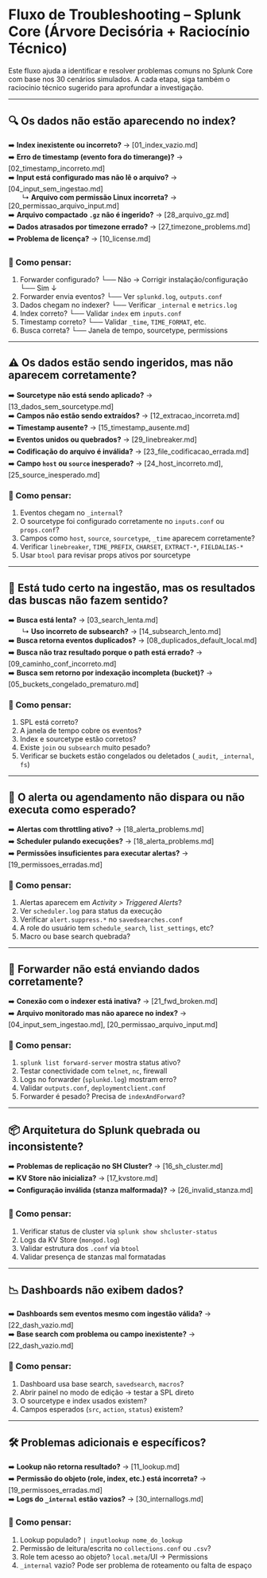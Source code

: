 # Fluxo de Troubleshooting – Splunk Core (Árvore Decisória + Raciocínio Técnico)

Este fluxo ajuda a identificar e resolver problemas comuns no Splunk Core com base nos 30 cenários simulados. A cada etapa, siga também o raciocínio técnico sugerido para aprofundar a investigação.

---

## 🔍 Os dados **não estão aparecendo** no index?

➡️ **Index inexistente ou incorreto?** → [01_index_vazio.md]  
➡️ **Erro de timestamp (evento fora do timerange)?** → [02_timestamp_incorreto.md]  
➡️ **Input está configurado mas não lê o arquivo?** → [04_input_sem_ingestao.md]  
  ↳ **Arquivo com permissão Linux incorreta?** → [20_permissao_arquivo_input.md]  
➡️ **Arquivo compactado `.gz` não é ingerido?** → [28_arquivo_gz.md]  
➡️ **Dados atrasados por timezone errado?** → [27_timezone_problems.md]  
➡️ **Problema de licença?** → [10_license.md]

### 🧠 Como pensar:
1. Forwarder configurado?
   └── Não → Corrigir instalação/configuração
   └── Sim ↓
2. Forwarder envia eventos?
   └── Ver `splunkd.log`, `outputs.conf`
3. Dados chegam no indexer?
   └── Verificar `_internal` e `metrics.log`
4. Index correto?
   └── Validar `index` em `inputs.conf`
5. Timestamp correto?
   └── Validar `_time`, `TIME_FORMAT`, etc.
6. Busca correta?
   └── Janela de tempo, sourcetype, permissions

---

## ⚠️ Os dados estão sendo ingeridos, mas **não aparecem corretamente**?

➡️ **Sourcetype não está sendo aplicado?** → [13_dados_sem_sourcetype.md]  
➡️ **Campos não estão sendo extraídos?** → [12_extracao_incorreta.md]  
➡️ **Timestamp ausente?** → [15_timestamp_ausente.md]  
➡️ **Eventos unidos ou quebrados?** → [29_linebreaker.md]  
➡️ **Codificação do arquivo é inválida?** → [23_file_codificacao_errada.md]  
➡️ **Campo `host` ou `source` inesperado?** → [24_host_incorreto.md], [25_source_inesperado.md]

### 🧠 Como pensar:
1. Eventos chegam no `_internal`?
2. O sourcetype foi configurado corretamente no `inputs.conf` ou `props.conf`?
3. Campos como `host`, `source`, `sourcetype`, `_time` aparecem corretamente?
4. Verificar `linebreaker`, `TIME_PREFIX`, `CHARSET`, `EXTRACT-*`, `FIELDALIAS-*`
5. Usar `btool` para revisar props ativos por sourcetype

---

## 🧠 Está tudo certo na ingestão, mas **os resultados das buscas não fazem sentido**?

➡️ **Busca está lenta?** → [03_search_lenta.md]  
  ↳ **Uso incorreto de subsearch?** → [14_subsearch_lento.md]  
➡️ **Busca retorna eventos duplicados?** → [08_duplicados_default_local.md]  
➡️ **Busca não traz resultado porque o path está errado?** → [09_caminho_conf_incorreto.md]  
➡️ **Busca sem retorno por indexação incompleta (bucket)?** → [05_buckets_congelado_prematuro.md]

### 🧠 Como pensar:
1. SPL está correto?
2. A janela de tempo cobre os eventos?
3. Index e sourcetype estão corretos?
4. Existe `join` ou `subsearch` muito pesado?
5. Verificar se buckets estão congelados ou deletados (`_audit`, `_internal`, `fs`)

---

## 🔔 O alerta ou agendamento **não dispara** ou não executa como esperado?

➡️ **Alertas com throttling ativo?** → [18_alerta_problems.md]  
➡️ **Scheduler pulando execuções?** → [18_alerta_problems.md]  
➡️ **Permissões insuficientes para executar alertas?** → [19_permissoes_erradas.md]

### 🧠 Como pensar:
1. Alertas aparecem em *Activity > Triggered Alerts*?
2. Ver `scheduler.log` para status da execução
3. Verificar `alert.suppress.*` no `savedsearches.conf`
4. A role do usuário tem `schedule_search`, `list_settings`, etc?
5. Macro ou base search quebrada?

---

## 🔁 **Forwarder não está enviando dados** corretamente?

➡️ **Conexão com o indexer está inativa?** → [21_fwd_broken.md]  
➡️ **Arquivo monitorado mas não aparece no index?** → [04_input_sem_ingestao.md], [20_permissao_arquivo_input.md]

### 🧠 Como pensar:
1. `splunk list forward-server` mostra status ativo?
2. Testar conectividade com `telnet`, `nc`, firewall
3. Logs no forwarder (`splunkd.log`) mostram erro?
4. Validar `outputs.conf`, `deploymentclient.conf`
5. Forwarder é pesado? Precisa de `indexAndForward`?

---

## 📦 **Arquitetura do Splunk quebrada ou inconsistente?**

➡️ **Problemas de replicação no SH Cluster?** → [16_sh_cluster.md]  
➡️ **KV Store não inicializa?** → [17_kvstore.md]  
➡️ **Configuração inválida (stanza malformada)?** → [26_invalid_stanza.md]  

### 🧠 Como pensar:
1. Verificar status de cluster via `splunk show shcluster-status`
2. Logs da KV Store (`mongod.log`)
3. Validar estrutura dos `.conf` via `btool`
4. Validar presença de stanzas mal formatadas

---

## 📉 **Dashboards não exibem dados**?

➡️ **Dashboards sem eventos mesmo com ingestão válida?** → [22_dash_vazio.md]  
➡️ **Base search com problema ou campo inexistente?** → [22_dash_vazio.md]

### 🧠 Como pensar:
1. Dashboard usa base search, `savedsearch`, `macros`?
2. Abrir painel no modo de edição → testar a SPL direto
3. O sourcetype e index usados existem?
4. Campos esperados (`src`, `action`, `status`) existem?

---

## 🛠️ **Problemas adicionais e específicos**?

➡️ **Lookup não retorna resultado?** → [11_lookup.md]  
➡️ **Permissão do objeto (role, index, etc.) está incorreta?** → [19_permissoes_erradas.md]  
➡️ **Logs do `_internal` estão vazios?** → [30_internallogs.md]

### 🧠 Como pensar:
1. Lookup populado? `| inputlookup nome_do_lookup`
2. Permissão de leitura/escrita no `collections.conf` ou `.csv`?
3. Role tem acesso ao objeto? `local.meta`/UI → Permissions
4. `_internal` vazio? Pode ser problema de roteamento ou falta de espaço

